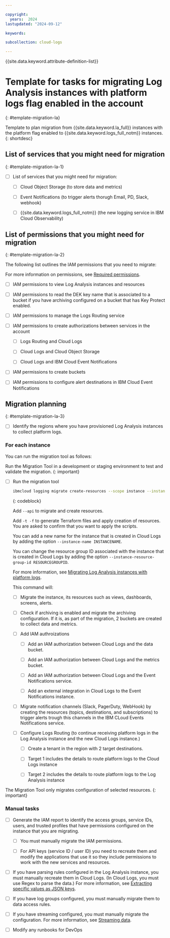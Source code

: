 ```yaml
---

copyright:
  years:  2024
lastupdated: "2024-09-12"

keywords:

subcollection: cloud-logs

---
```


{{site.data.keyword.attribute-definition-list}}

# Template for tasks for migrating Log Analysis instances with platform logs flag enabled in the account
{: #template-migration-la}

Template to plan migration from {{site.data.keyword.la_full}} instances with the platform flag enabled to {{site.data.keyword.logs_full_notm}} instances.
{: shortdesc}

## List of services that you might need for migration
{: #template-migration-la-1}

- [ ] List of services that you might need for migration:

    - [ ] Cloud Object Storage (to store data and metrics)

    - [ ] Event Notifications (to trigger alerts thorugh Email, PD, Slack, webhook)

    - [ ] {{site.data.keyword.logs_full_notm}} (the new logging service in IBM Cloud Observability)

## List of permissions that you might need for migration
{: #template-migration-la-2}

The following list outlines the IAM permissions that you need to migrate:

For more information on permissions, see [Required permissions](/docs/cloud-logs?topic=cloud-logs-migration-permissions).

- [ ] IAM permissions to view Log Analysis instances and resources

- [ ] IAM permissions to read the DEK key name that is associated to a bucket if you have archiving configured on a bucket that has Key Protect enabled.

- [ ] IAM permissions to manage the Logs Routing service

- [ ] IAM permissions to create authorizations between services in the account

    - [ ] Logs Routing and Cloud Logs

    - [ ] Cloud Logs and Cloud Object Storage

     - [ ] Cloud Logs and IBM Cloud Event Notifications

- [ ] IAM permissions to create buckets

- [ ]  IAM permissions to configure alert destinations in IBM Cloud Event Notifications

## Migration planning
{: #template-migration-la-3}

- [ ] Identify the regions where you have provisioned Log Analysis instances to collect platform logs.

### For each instance

You can run the migration tool as follows:

Run the Migration Tool in a development or staging environment to test and validate the migration.
{: important}

- [ ] Run the migration tool

    ```sh
    ibmcloud logging migrate create-resources --scope instance --instance-crn xxx --platform --ingestion-key xxxxx [--instance-name INSTANCENAME] [--instance-resource-group-id RESOURCEGROUPID] [--api]|[-t -f]
    ```
    {: codeblock}

    Add `--api` to migrate and create resources.

    Add `-t -f` to generate Terraform files and apply creation of resources. You are asked to confirm that you want to apply the scripts.

    You can add a new name for the instance that is created in Cloud Logs by adding the option `--instance-name INSTANCENAME`.

    You can change the resource group ID associated with the instance that is created in Cloud Logs by adding the option `--instance-resource-group-id RESOURCEGROUPID`.

    For more information, see [Migrating Log Analysis instances with platform logs](/docs/cloud-logs?topic=cloud-logs-migration-platform-logs).

    This command will:

    - [ ] Migrate the instance, its resources such as views, dashboards, screens, alerts.

    - [ ] Check if archiving is enabled and migrate the archiving configuration. If it is, as part of the migration, 2 buckets are created to collect data and metrics.

    - [ ] Add IAM authroizations

        - [ ] Add an IAM authorization between Cloud Logs and the data bucket.

        - [ ] Add an IAM authorization between Cloud Logs and the metrics bucket.

        - [ ] Add an IAM authorization between Cloud Logs and the Event Notifications service.

        - [ ]  Add an external integration in Cloud Logs to the Event Notifications instance.

    - [ ] Migrate notification channels (Slack, PagerDuty, WebHook) by creating the resources (topics, destinations, and subscriptions) to trigger alerts trough this channels in the IBM CLoud Events Notifications service.

    - [ ] Configure Logs Routing (to continue receiving platform logs in the Log Analysis instance and the new Cloud Logs instance.)

        - [ ]  Create a tenant in the region with 2 target destinations.

        - [ ]  Target 1 includes the details to route platform logs to the Cloud Logs instance

        - [ ]  Target 2 includes the details to route platform logs to the Log Analysis instance

The Migration Tool only migrates configuration of selected resources.
{: important}

### Manual tasks

- [ ] Generate the IAM report to identify the access groups, service IDs, users, and trusted profiles that have permissions configured on the instance that you are migrating.

    - [ ] You must manually migrate the IAM permissions.

    - [ ] For API keys (service ID / user ID) you need to recreate them and modify the applications that use it so they include permissions to work with the new services and resources.

- [ ] If you have parsing rules configured in the Log Analysis instance, you must manually recreate them in Cloud Logs. (In Cloud Logs, you must use Regex to parse the data.) For more information, see [Extracting specific values as JSON keys](/docs/cloud-logs?topic=cloud-logs-parse-extract-rule).

- [ ] If you have log groups configured, you must manually migrate them to data access rules.

- [ ] If you have streaming configured, you must manually migrate the configuration. For more information, see [Streaming data](/docs/cloud-logs?topic=cloud-logs-streaming).

- [ ] Modify any runbooks for DevOps
